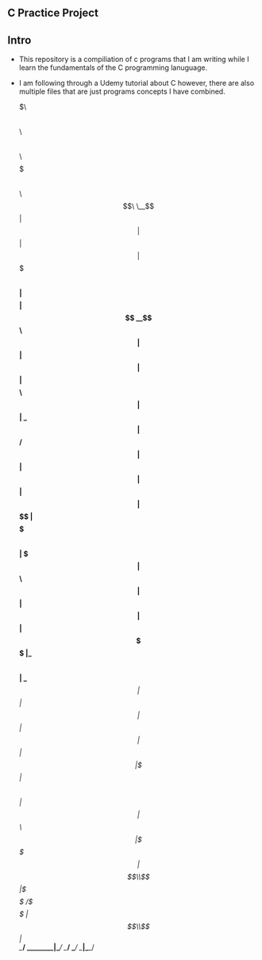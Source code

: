 ## C Practice Project

## Intro

- This repository is a compiliation of c programs that I am writing while I learn the fundamentals
  of the C programming lanuguage.

- I am following through a Udemy tutorial about C however, there are also multiple files that are just
  programs concepts I have combined.



   $$$$$\ $$\      $$\   $$\  $$$$$$\  $$$$$$$\    $$\   $$$$$$\        
   \__$$ |$$ |     $$ |  $$ |$$$ __$$\ $$  ____| $$$$ | $$  __$$\       
      $$ |$$ |     $$ |  $$ |$$$$\ $$ |$$ |      \_$$ | $$ /  $$ |      
      $$ |$$ |     $$ |  $$ |$$\$$\$$ |$$$$$$$\    $$ | \$$$$$$$ |      
$$\   $$ |$$ |     $$ |  $$ |$$ \$$$$ |\_____$$\   $$ |  \____$$ |      
$$ |  $$ |$$ |     $$ |  $$ |$$ |\$$$ |$$\   $$ |  $$ | $$\   $$ |      
\$$$$$$  |$$$$$$$$\\$$$$$$  |\$$$$$$  /\$$$$$$  |$$$$$$\\$$$$$$  |      
 \______/ \________|\______/  \______/  \______/ \______|\______/     
